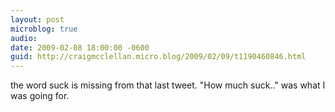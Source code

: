 ```yaml
---
layout: post
microblog: true
audio: 
date: 2009-02-08 18:00:00 -0600
guid: http://craigmcclellan.micro.blog/2009/02/09/t1190460846.html
---
```

the word suck is missing from that last tweet. "How much suck.." was what I was going for.
